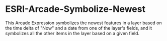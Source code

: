 # ESRI-Arcade-Symbolize-Newest
This Arcade Expression symbolizes the newest features in a layer based on the time delta of "Now" and a date from one of the layer's fields, and it symbolizes all the other items in the layer based on a given field.
